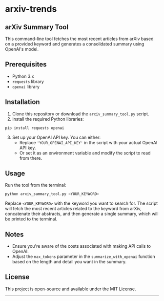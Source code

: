 # arxiv-trends


## arXiv Summary Tool

This command-line tool fetches the most recent articles from arXiv based on a provided keyword and generates a consolidated summary using OpenAI's model.

## Prerequisites

- Python 3.x
- `requests` library
- `openai` library

## Installation

1. Clone this repository or download the `arxiv_summary_tool.py` script.
2. Install the required Python libraries:

```bash
pip install requests openai
```

3. Set up your OpenAI API key. You can either:
   - Replace `'YOUR_OPENAI_API_KEY'` in the script with your actual OpenAI API key.
   - Or set it as an environment variable and modify the script to read from there.

## Usage

Run the tool from the terminal:

```bash
python arxiv_summary_tool.py <YOUR_KEYWORD>
```

Replace `<YOUR_KEYWORD>` with the keyword you want to search for. The script will fetch the most recent articles related to the keyword from arXiv, concatenate their abstracts, and then generate a single summary, which will be printed to the terminal.

## Notes

- Ensure you're aware of the costs associated with making API calls to OpenAI.
- Adjust the `max_tokens` parameter in the `summarize_with_openai` function based on the length and detail you want in the summary.

## License

This project is open-source and available under the MIT License.

---

